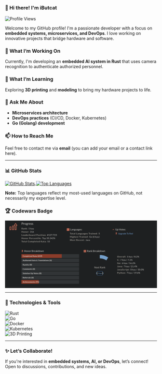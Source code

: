 ### 👋 Hi there! I'm **iButcat**  

<a><img align="center" src="https://komarev.com/ghpvc/?username=iButcat" alt="Profile Views" /></a>  

Welcome to my GitHub profile! I'm a passionate developer with a focus on **embedded systems, microservices, and DevOps**. I love working on innovative projects that bridge hardware and software.  

### 🔭 **What I’m Working On**  
Currently, I'm developing an **embedded AI system in Rust** that uses camera recognition to authenticate authorized personnel.  

### 🌱 **What I’m Learning**  
Exploring **3D printing** and **modeling** to bring my hardware projects to life.  

### 💬 **Ask Me About**  
- **Microservices architecture**  
- **DevOps practices** (CI/CD, Docker, Kubernetes)  
- **Go (Golang) development**  

### 📫 **How to Reach Me**  
Feel free to contact me via **email** (you can add your email or a contact link here).  

---

### 📊 **GitHub Stats**  

<a href="https://github.com/iButcat">
  <img align="center" src="https://github-readme-stats.vercel.app/api?username=iButcat&count_private=true&show_icons=true&theme=tokyonight" alt="GitHub Stats" />
</a>
<a href="https://github.com/iButcat">
  <img align="center" src="https://github-readme-stats.vercel.app/api/top-langs/?username=iButcat&count_private=true&langs_count=4&layout=compact&show_icons=true&theme=tokyonight" alt="Top Languages" />
</a>  

**Note:** Top languages reflect my most-used languages on GitHub, not necessarily my expertise level.  

### 🏆 **Codewars Badge**  
<a>
  <img align="center" src="https://github.com/iButcat/iButcat/blob/main/codewars.png" alt="Codewars Rank" />
</a>  

---

### 🔨 **Technologies & Tools**  

![Rust](https://img.shields.io/badge/-Rust-000000?style=flat&logo=rust)  
![Go](https://img.shields.io/badge/-Go-00ADD8?style=flat&logo=go)  
![Docker](https://img.shields.io/badge/-Docker-2496ED?style=flat&logo=docker)  
![Kubernetes](https://img.shields.io/badge/-Kubernetes-326CE5?style=flat&logo=kubernetes)  
![3D Printing](https://img.shields.io/badge/-3D_Printing-FF6E00?style=flat&logo=blender)  

---

### ✨ **Let’s Collaborate!**  
If you're interested in **embedded systems, AI, or DevOps**, let’s connect! Open to discussions, contributions, and new ideas.  
